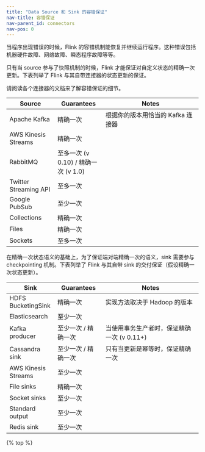 ```yaml
---
title: "Data Source 和 Sink 的容错保证"
nav-title: 容错保证
nav-parent_id: connectors
nav-pos: 0
---
```

<!--
Licensed to the Apache Software Foundation (ASF) under one
or more contributor license agreements.  See the NOTICE file
distributed with this work for additional information
regarding copyright ownership.  The ASF licenses this file
to you under the Apache License, Version 2.0 (the
"License"); you may not use this file except in compliance
with the License.  You may obtain a copy of the License at

  http://www.apache.org/licenses/LICENSE-2.0

Unless required by applicable law or agreed to in writing,
software distributed under the License is distributed on an
"AS IS" BASIS, WITHOUT WARRANTIES OR CONDITIONS OF ANY
KIND, either express or implied.  See the License for the
specific language governing permissions and limitations
under the License.
-->

当程序出现错误的时候，Flink 的容错机制能恢复并继续运行程序。这种错误包括机器硬件故障、网络故障、瞬态程序故障等等。

只有当 source 参与了快照机制的时候，Flink 才能保证对自定义状态的精确一次更新。下表列举了 Flink 与其自带连接器的状态更新的保证。

请阅读各个连接器的文档来了解容错保证的细节。

<table class="table table-bordered">
  <thead>
    <tr>
      <th class="text-left" style="width: 25%">Source</th>
      <th class="text-left" style="width: 25%">Guarantees</th>
      <th class="text-left">Notes</th>
    </tr>
   </thead>
   <tbody>
        <tr>
            <td>Apache Kafka</td>
            <td>精确一次</td>
            <td>根据你的版本用恰当的 Kafka 连接器</td>
        </tr>
        <tr>
            <td>AWS Kinesis Streams</td>
            <td>精确一次</td>
            <td></td>
        </tr>
        <tr>
            <td>RabbitMQ</td>
            <td>至多一次 (v 0.10) / 精确一次 (v 1.0) </td>
            <td></td>
        </tr>
        <tr>
            <td>Twitter Streaming API</td>
            <td>至多一次</td>
            <td></td>
        </tr>
        <tr>
            <td>Google PubSub</td>
            <td>至少一次</td>
            <td></td>
        </tr>
        <tr>
            <td>Collections</td>
            <td>精确一次</td>
            <td></td>
        </tr>
        <tr>
            <td>Files</td>
            <td>精确一次</td>
            <td></td>
        </tr>
        <tr>
            <td>Sockets</td>
            <td>至多一次</td>
            <td></td>
        </tr>
  </tbody>
</table>

在精确一次状态语义的基础上，为了保证端对端精确一次的语义，sink 需要参与 checkpointing 机制。下表列举了 Flink 与其自带 sink 的交付保证（假设精确一次状态更新）。

<table class="table table-bordered">
  <thead>
    <tr>
      <th class="text-left" style="width: 25%">Sink</th>
      <th class="text-left" style="width: 25%">Guarantees</th>
      <th class="text-left">Notes</th>
    </tr>
  </thead>
  <tbody>
    <tr>
        <td>HDFS BucketingSink</td>
        <td>精确一次</td>
        <td>实现方法取决于 Hadoop 的版本</td>
    </tr>
    <tr>
        <td>Elasticsearch</td>
        <td>至少一次</td>
        <td></td>
    </tr>
    <tr>
        <td>Kafka producer</td>
        <td>至少一次 / 精确一次</td>
        <td>当使用事务生产者时，保证精确一次 (v 0.11+)</td>
    </tr>
    <tr>
        <td>Cassandra sink</td>
        <td>至少一次 / 精确一次</td>
        <td>只有当更新是幂等时，保证精确一次</td>
    </tr>
    <tr>
        <td>AWS Kinesis Streams</td>
        <td>至少一次</td>
        <td></td>
    </tr>
    <tr>
        <td>File sinks</td>
        <td>精确一次</td>
        <td></td>
    </tr>
    <tr>
        <td>Socket sinks</td>
        <td>至少一次</td>
        <td></td>
    </tr>
    <tr>
        <td>Standard output</td>
        <td>至少一次</td>
        <td></td>
    </tr>
    <tr>
        <td>Redis sink</td>
        <td>至少一次</td>
        <td></td>
    </tr>
  </tbody>
</table>

{% top %}
